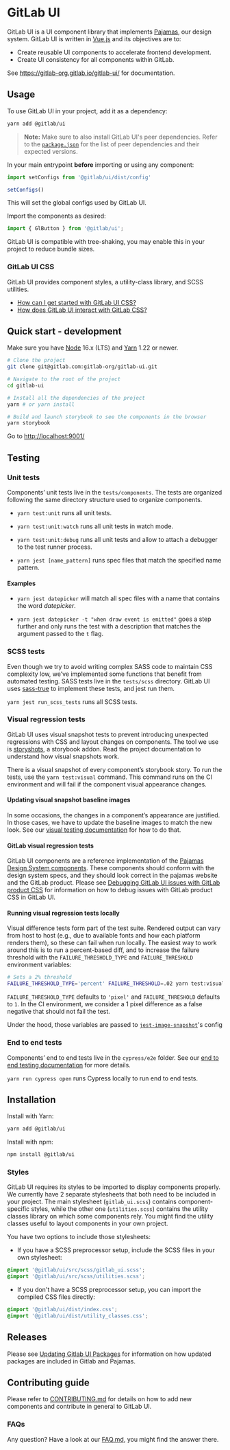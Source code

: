 # GitLab UI

GitLab UI is a UI component library that implements [Pajamas](https://design.gitlab.com/), our
design system. GitLab UI is written in [Vue.js](https://vuejs.org) and its objectives are to:

- Create reusable UI components to accelerate frontend development.
- Create UI consistency for all components within GitLab.

See <https://gitlab-org.gitlab.io/gitlab-ui/> for documentation.

## Usage

To use GitLab UI in your project, add it as a dependency:

```sh
yarn add @gitlab/ui
```

> **Note:** Make sure to also install GitLab UI's peer dependencies. Refer to the
> [`package.json`](./package.json) for the list of peer dependencies and their expected versions.

In your main entrypoint **before** importing or using any component:

```javascript
import setConfigs from '@gitlab/ui/dist/config'

setConfigs()
```

This will set the global configs used by GitLab UI.

Import the components as desired:

```javascript
import { GlButton } from '@gitlab/ui';
```

GitLab UI is compatible with tree-shaking, you may enable this in your project to reduce bundle sizes.

### GitLab UI CSS

GitLab UI provides component styles, a utility-class library, and SCSS utilities.

- [How can I get started with GitLab UI CSS?](doc/css.md)
- [How does GitLab UI interact with GitLab CSS?](doc/debugging-gitlab-ui-with-gitlab-css.md)

## Quick start - development

Make sure you have [Node](https://nodejs.org/en/) 16.x (LTS) and [Yarn](https://yarnpkg.com/) 1.22
or newer.

```sh
# Clone the project
git clone git@gitlab.com:gitlab-org/gitlab-ui.git

# Navigate to the root of the project
cd gitlab-ui

# Install all the dependencies of the project
yarn # or yarn install

# Build and launch storybook to see the components in the browser
yarn storybook
```

Go to <http://localhost:9001/>

## Testing

### Unit tests

Components’ unit tests live in the `tests/components`. The tests are organized following the same
directory structure used to organize components.

- `yarn test:unit` runs all unit tests.

- `yarn test:unit:watch` runs all unit tests in watch mode.

- `yarn test:unit:debug` runs all unit tests and allow to attach a debugger to the test runner process.

- `yarn jest [name_pattern]` runs spec files that match the specified name pattern.

#### Examples

- `yarn jest datepicker` will match all spec files with a name that contains the word _datepicker_.

- `yarn jest datepicker -t "when draw event is emitted"` goes a step further and only runs the test
with a description that matches the argument passed to the `t` flag.

### SCSS tests

Even though we try to avoid writing complex SASS code to maintain CSS complexity low, we’ve
implemented some functions that benefit from automated testing. SASS tests live in the `tests/scss`
directory. GitLab UI uses [sass-true](https://www.oddbird.net/true/) to implement these tests, and
jest run them.

`yarn jest run_scss_tests` runs all SCSS tests.

### Visual regression tests

GitLab UI uses visual snapshot tests to prevent introducing unexpected regressions with CSS and
layout changes on components. The tool we use is
[storyshots](https://github.com/storybookjs/storybook/tree/master/addons/storyshots/storyshots-core),
a storybook addon. Read the project documentation to understand how visual snapshots work.

There is a visual snapshot of every component’s storybook story. To run the tests, use the
`yarn test:visual` command. This command runs on the CI environment and will fail if the component
visual appearance changes.

#### Updating visual snapshot baseline images

In some occasions, the changes in a component’s appearance are justified. In those cases, we have to
update the baseline images to match the new look. See our
[visual testing documentation](doc/contributing/visual_testing.md) for how to do that.

#### GitLab visual regression tests

GitLab UI components are a reference implementation of the
[Pajamas Design System components](https://design.gitlab.com/components/status). These components
should conform with the design system specs, and they should look correct in the pajamas website and
the GitLab product. Please see [Debugging GitLab UI issues with GitLab product CSS](doc/debugging-gitlab-ui-with-gitlab-css.md)
for information on how to debug issues with GitLab product CSS in GitLab UI.

#### Running visual regression tests locally

Visual difference tests form part of the test suite. Rendered output can vary
from host to host (e.g., due to available fonts and how each platform renders
them), so these can fail when run locally. The easiest way to work around this
is to run a percent-based diff, and to increase the failure threshold with the
`FAILURE_THRESHOLD_TYPE` and `FAILURE_THRESHOLD` environment variables:

```sh
# Sets a 2% threshold
FAILURE_THRESHOLD_TYPE='percent' FAILURE_THRESHOLD=.02 yarn test:visual
```

`FAILURE_THRESHOLD_TYPE` defaults to `'pixel'` and `FAILURE_THRESHOLD` defaults to `1`. In the CI
environment, we consider a 1 pixel difference as a false negative that should not fail the test.

Under the hood, those variables are passed to
[`jest-image-snapshot`](https://github.com/americanexpress/jest-image-snapshot)'s config

### End to end tests

Components’ end to end tests live in the `cypress/e2e` folder. See our
[end to end testing documentation](doc/contributing/end_to_end_test.md) for more details.

`yarn run cypress open` runs Cypress locally to run end to end tests.

## Installation

Install with Yarn:

```sh
yarn add @gitlab/ui
```

Install with npm:

```sh
npm install @gitlab/ui
```

### Styles

GitLab UI requires its styles to be imported to display components properly. We currently have 2
separate stylesheets that both need to be included in your project. The main stylesheet
(`gitlab_ui.scss`) contains component-specific styles, while the other one (`utilities.scss`)
contains the utility classes library on which some components rely. You might find the utility
classes useful to layout components in your own project.

You have two options to include those stylesheets:

- If you have a SCSS preprocessor setup, include the SCSS files in your own stylesheet:

```scss
@import '@gitlab/ui/src/scss/gitlab_ui.scss';
@import '@gitlab/ui/src/scss/utilities.scss';
```

- If you don't have a SCSS preprocessor setup, you can import the compiled CSS files directly:

```css
@import '@gitlab/ui/dist/index.css';
@import '@gitlab/ui/dist/utility_classes.css';
```

## Releases

Please see [Updating Gitlab UI Packages](doc/updating-gitlab-ui-packages.md) for information on how
updated packages are included in Gitlab and Pajamas.

## Contributing guide

Please refer to [CONTRIBUTING.md](CONTRIBUTING.md) for details on how to add new components and
contribute in general to GitLab UI.

### FAQs

Any question? Have a look at our [FAQ.md](FAQ.md), you might find the answer there.
